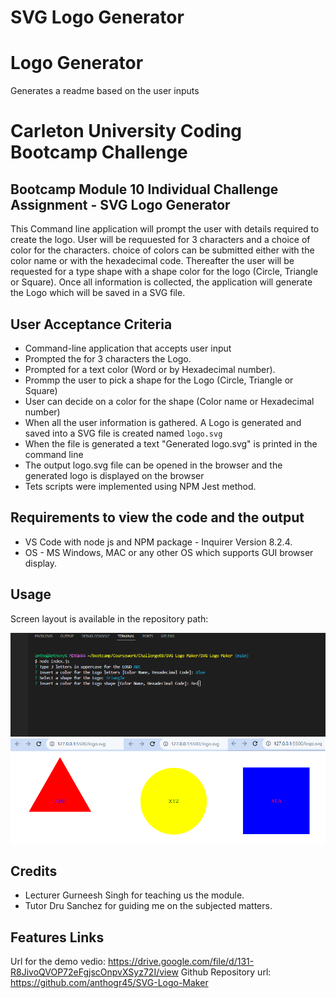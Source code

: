 # SVG Logo Generator


# Logo Generator
Generates a readme based on the user inputs

# Carleton University Coding Bootcamp Challenge 

## Bootcamp Module 10 Individual Challenge Assignment - SVG Logo Generator

This Command line application will prompt the user with details required to create the logo. User will be requuested for 3 characters and a choice of color for the characters. choice of colors can be submitted either with the color name or with the hexadecimal code. Thereafter the user will be requested for a type shape with a shape color for the logo (Circle, Triangle or Square). Once all information is collected, the application will generate the Logo which will be saved in a SVG file.

## User Acceptance Criteria

* Command-line application that accepts user input
* Prompted the for 3 characters  the Logo.
* Prompted for a text color (Word or by Hexadecimal number).
* Prommp the user to pick a shape for the Logo (Circle, Triangle or Square)
* User can decide on a color for the shape (Color name or Hexadecimal number)
* When all the user information is gathered. A Logo is generated and saved into a SVG file is created named `logo.svg`
* When the file is generated a text "Generated logo.svg" is printed in the command line
* The output logo.svg file can be opened in the browser and the generated logo is displayed on the browser
* Tets scripts were implemented using NPM Jest method.


## Requirements to view the code and the output

- VS Code with node js and NPM package - Inquirer Version 8.2.4.
- OS - MS Windows, MAC or any other OS which supports GUI browser display.

## Usage

Screen layout is available in the repository path: 

![image info](./lib/images/Screenshot%202023-10-19%20213411.png)
![image info](./lib/images/Logos.png)

## Credits

- Lecturer Gurneesh Singh for teaching us the module.
- Tutor Dru Sanchez for guiding me on the subjected matters.

  
## Features Links

Url for the demo vedio: https://drive.google.com/file/d/131-R8JivoQVOP72eFgjscOnpvXSyz72I/view
Github Repository url: https://github.com/anthogr45/SVG-Logo-Maker
